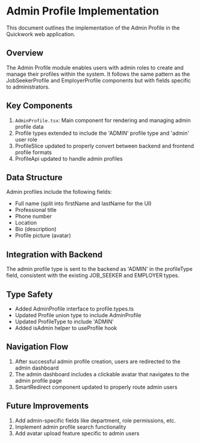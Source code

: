 # Admin Profile Implementation

This document outlines the implementation of the Admin Profile in the Quickwork web application.

## Overview

The Admin Profile module enables users with admin roles to create and manage their profiles within the system. It follows the same pattern as the JobSeekerProfile and EmployerProfile components but with fields specific to administrators.

## Key Components

1. `AdminProfile.tsx`: Main component for rendering and managing admin profile data
2. Profile types extended to include the 'ADMIN' profile type and 'admin' user role
3. ProfileSlice updated to properly convert between backend and frontend profile formats
4. ProfileApi updated to handle admin profiles

## Data Structure

Admin profiles include the following fields:
- Full name (split into firstName and lastName for the UI)
- Professional title
- Phone number
- Location
- Bio (description)
- Profile picture (avatar)

## Integration with Backend

The admin profile type is sent to the backend as 'ADMIN' in the profileType field, consistent with the existing JOB_SEEKER and EMPLOYER types.

## Type Safety

- Added AdminProfile interface to profile.types.ts
- Updated Profile union type to include AdminProfile
- Updated ProfileType to include 'ADMIN'
- Added isAdmin helper to useProfile hook

## Navigation Flow

1. After successful admin profile creation, users are redirected to the admin dashboard
2. The admin dashboard includes a clickable avatar that navigates to the admin profile page
3. SmartRedirect component updated to properly route admin users

## Future Improvements

1. Add admin-specific fields like department, role permissions, etc.
2. Implement admin profile search functionality
3. Add avatar upload feature specific to admin users
